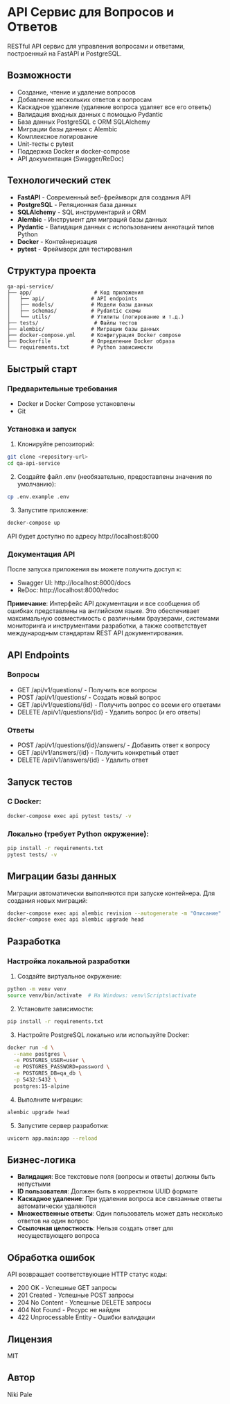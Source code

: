 # API Сервис для Вопросов и Ответов

RESTful API сервис для управления вопросами и ответами, построенный на FastAPI и PostgreSQL.

## Возможности

- Создание, чтение и удаление вопросов
- Добавление нескольких ответов к вопросам
- Каскадное удаление (удаление вопроса удаляет все его ответы)
- Валидация входных данных с помощью Pydantic
- База данных PostgreSQL с ORM SQLAlchemy
- Миграции базы данных с Alembic
- Комплексное логирование
- Unit-тесты с pytest
- Поддержка Docker и docker-compose
- API документация (Swagger/ReDoc)

## Технологический стек

- **FastAPI** - Современный веб-фреймворк для создания API
- **PostgreSQL** - Реляционная база данных
- **SQLAlchemy** - SQL инструментарий и ORM
- **Alembic** - Инструмент для миграций базы данных
- **Pydantic** - Валидация данных с использованием аннотаций типов Python
- **Docker** - Контейнеризация
- **pytest** - Фреймворк для тестирования

## Структура проекта

```
qa-api-service/
├── app/                    # Код приложения
│   ├── api/               # API endpoints
│   ├── models/            # Модели базы данных
│   ├── schemas/           # Pydantic схемы
│   └── utils/             # Утилиты (логирование и т.д.)
├── tests/                  # Файлы тестов
├── alembic/               # Миграции базы данных
├── docker-compose.yml     # Конфигурация Docker compose
├── Dockerfile             # Определение Docker образа
└── requirements.txt       # Python зависимости
```

## Быстрый старт

### Предварительные требования

- Docker и Docker Compose установлены
- Git

### Установка и запуск

1. Клонируйте репозиторий:
```bash
git clone <repository-url>
cd qa-api-service
```

2. Создайте файл .env (необязательно, предоставлены значения по умолчанию):
```bash
cp .env.example .env
```

3. Запустите приложение:
```bash
docker-compose up
```

API будет доступно по адресу http://localhost:8000

### Документация API

После запуска приложения вы можете получить доступ к:
- Swagger UI: http://localhost:8000/docs
- ReDoc: http://localhost:8000/redoc

**Примечание**: Интерфейс API документации и все сообщения об ошибках представлены на английском языке. Это обеспечивает максимальную совместимость с различными браузерами, системами мониторинга и инструментами разработки, а также соответствует международным стандартам REST API документирования.

## API Endpoints

### Вопросы

- GET /api/v1/questions/ - Получить все вопросы
- POST /api/v1/questions/ - Создать новый вопрос
- GET /api/v1/questions/{id} - Получить вопрос со всеми его ответами
- DELETE /api/v1/questions/{id} - Удалить вопрос (и его ответы)

### Ответы

- POST /api/v1/questions/{id}/answers/ - Добавить ответ к вопросу
- GET /api/v1/answers/{id} - Получить конкретный ответ
- DELETE /api/v1/answers/{id} - Удалить ответ

## Запуск тестов

### С Docker:
```bash
docker-compose exec api pytest tests/ -v
```

### Локально (требует Python окружение):
```bash
pip install -r requirements.txt
pytest tests/ -v
```

## Миграции базы данных

Миграции автоматически выполняются при запуске контейнера. Для создания новых миграций:

```bash
docker-compose exec api alembic revision --autogenerate -m "Описание"
docker-compose exec api alembic upgrade head
```

## Разработка

### Настройка локальной разработки

1. Создайте виртуальное окружение:
```bash
python -m venv venv
source venv/bin/activate  # На Windows: venv\Scripts\activate
```

2. Установите зависимости:
```bash
pip install -r requirements.txt
```

3. Настройте PostgreSQL локально или используйте Docker:
```bash
docker run -d \
  --name postgres \
  -e POSTGRES_USER=user \
  -e POSTGRES_PASSWORD=password \
  -e POSTGRES_DB=qa_db \
  -p 5432:5432 \
  postgres:15-alpine
```

4. Выполните миграции:
```bash
alembic upgrade head
```

5. Запустите сервер разработки:
```bash
uvicorn app.main:app --reload
```

## Бизнес-логика

- **Валидация**: Все текстовые поля (вопросы и ответы) должны быть непустыми
- **ID пользователя**: Должен быть в корректном UUID формате
- **Каскадное удаление**: При удалении вопроса все связанные ответы автоматически удаляются
- **Множественные ответы**: Один пользователь может дать несколько ответов на один вопрос
- **Ссылочная целостность**: Нельзя создать ответ для несуществующего вопроса

## Обработка ошибок

API возвращает соответствующие HTTP статус коды:
- 200 OK - Успешные GET запросы
- 201 Created - Успешные POST запросы
- 204 No Content - Успешные DELETE запросы
- 404 Not Found - Ресурс не найден
- 422 Unprocessable Entity - Ошибки валидации

## Лицензия

MIT

## Автор

Niki Pale